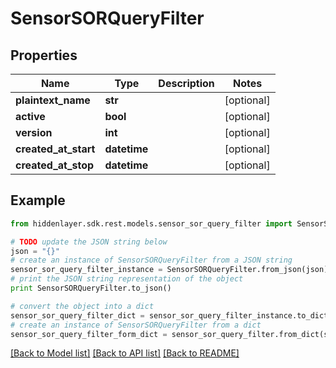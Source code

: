# SensorSORQueryFilter


## Properties

Name | Type | Description | Notes
------------ | ------------- | ------------- | -------------
**plaintext_name** | **str** |  | [optional] 
**active** | **bool** |  | [optional] 
**version** | **int** |  | [optional] 
**created_at_start** | **datetime** |  | [optional] 
**created_at_stop** | **datetime** |  | [optional] 

## Example

```python
from hiddenlayer.sdk.rest.models.sensor_sor_query_filter import SensorSORQueryFilter

# TODO update the JSON string below
json = "{}"
# create an instance of SensorSORQueryFilter from a JSON string
sensor_sor_query_filter_instance = SensorSORQueryFilter.from_json(json)
# print the JSON string representation of the object
print SensorSORQueryFilter.to_json()

# convert the object into a dict
sensor_sor_query_filter_dict = sensor_sor_query_filter_instance.to_dict()
# create an instance of SensorSORQueryFilter from a dict
sensor_sor_query_filter_form_dict = sensor_sor_query_filter.from_dict(sensor_sor_query_filter_dict)
```
[[Back to Model list]](../README.md#documentation-for-models) [[Back to API list]](../README.md#documentation-for-api-endpoints) [[Back to README]](../README.md)



